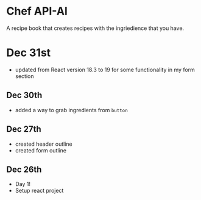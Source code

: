 # Chef API-AI

A recipe book that creates recipes with the ingriedience that you have. 

# Dec 31st
- updated from React version 18.3 to 19 for some functionality in my form section

## Dec 30th
- added a way to grab ingredients from <code>button</code>

## Dec 27th
- created header outline
- created form outline

## Dec 26th
- Day 1!
- Setup react project